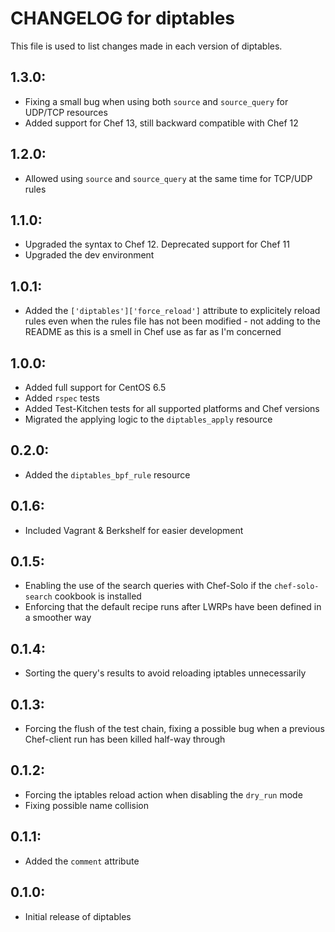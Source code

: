 # CHANGELOG for diptables

This file is used to list changes made in each version of diptables.

## 1.3.0:

* Fixing a small bug when using both `source` and `source_query` for UDP/TCP resources
* Added support for Chef 13, still backward compatible with Chef 12

## 1.2.0:
* Allowed using `source` and `source_query` at the same time for TCP/UDP rules

## 1.1.0:
* Upgraded the syntax to Chef 12. Deprecated support for Chef 11
* Upgraded the dev environment

## 1.0.1:
* Added the `['diptables']['force_reload']` attribute to explicitely
  reload rules even when the rules file has not been modified -
  not adding to the README as this is a smell in Chef use as far as I'm
  concerned

## 1.0.0:
* Added full support for CentOS 6.5
* Added `rspec` tests
* Added Test-Kitchen tests for all supported platforms and Chef versions
* Migrated the applying logic to the `diptables_apply` resource

## 0.2.0:
* Added the `diptables_bpf_rule` resource

## 0.1.6:

* Included Vagrant & Berkshelf for easier development

## 0.1.5:

* Enabling the use of the search queries with Chef-Solo if the `chef-solo-search` cookbook is installed
* Enforcing that the default recipe runs after LWRPs have been defined in a smoother way

## 0.1.4:

* Sorting the query's results to avoid reloading iptables unnecessarily

## 0.1.3:

* Forcing the flush of the test chain, fixing a possible bug when a previous Chef-client run has been killed half-way through

## 0.1.2:

* Forcing the iptables reload action when disabling the `dry_run` mode
* Fixing possible name collision

## 0.1.1:

* Added the `comment` attribute

## 0.1.0:

* Initial release of diptables
